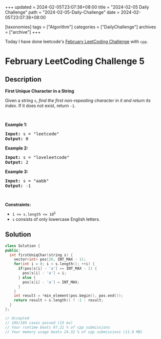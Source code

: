 +++
updated = 2024-02-05T23:07:38+08:00
title = "2024-02-05 Daily Challenge"
path = "2024-02-05-Daily-Challenge"
date = 2024-02-05T23:07:38+08:00

[taxonomies]
tags = ["Algorithm"]
categories = ["DailyChallenge"]
archives = ["archive"]
+++

Today I have done leetcode's [February LeetCoding Challenge](https://leetcode.com/problems/first-unique-character-in-a-string/) with `cpp`.

<!-- more -->

# February LeetCoding Challenge 5

## Description

**First Unique Character in a String**

<p>Given a string <code>s</code>, <em>find the first non-repeating character in it and return its index</em>. If it does not exist, return <code>-1</code>.</p>

<p>&nbsp;</p>
<p><strong class="example">Example 1:</strong></p>
<pre><strong>Input:</strong> s = "leetcode"
<strong>Output:</strong> 0
</pre><p><strong class="example">Example 2:</strong></p>
<pre><strong>Input:</strong> s = "loveleetcode"
<strong>Output:</strong> 2
</pre><p><strong class="example">Example 3:</strong></p>
<pre><strong>Input:</strong> s = "aabb"
<strong>Output:</strong> -1
</pre>
<p>&nbsp;</p>
<p><strong>Constraints:</strong></p>

<ul>
	<li><code>1 &lt;= s.length &lt;= 10<sup>5</sup></code></li>
	<li><code>s</code> consists of only lowercase English letters.</li>
</ul>


## Solution

``` cpp
class Solution {
public:
  int firstUniqChar(string s) {
    vector<int> pos(26, INT_MAX - 1);
    for(int i = 0; i < s.length(); ++i) {
      if(pos[s[i] - 'a'] == INT_MAX - 1) {
        pos[s[i] - 'a'] = i;
      } else {
        pos[s[i] - 'a'] = INT_MAX;
      }
    }
    int result = *min_element(pos.begin(), pos.end());
    return result > s.length() ? -1 : result;
  }
};

// Accepted
// 105/105 cases passed (15 ms)
// Your runtime beats 97.21 % of cpp submissions
// Your memory usage beats 24.32 % of cpp submissions (11.9 MB)
```
